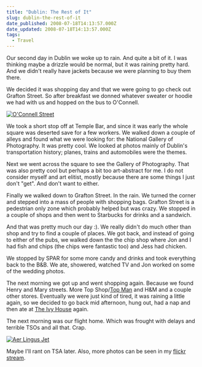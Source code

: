 ```yaml
---
title: "Dublin: The Rest of It"
slug: dublin-the-rest-of-it
date_published: 2008-07-18T14:13:57.000Z
date_updated: 2008-07-18T14:13:57.000Z
tags:
  - Travel
---
```


Our second day in Dublin we woke up to rain. And quite a bit of it. I was thinking maybe a drizzle would be normal, but it was raining pretty hard. And we didn't really have jackets because we were planning to buy them there.

We decided it was shopping day and that we were going to go check out Grafton Street. So after breakfast we donned whatever sweater or hoodie we had with us and hopped on the bus to O'Connell.

[![O'Connell Street](http://farm4.static.flickr.com/3008/2663114462_1916abf5e3.jpg)](http://www.flickr.com/photos/asilentthing/2663114462/)

We took a short stop off at Temple Bar, and since it was early the whole square was deserted save for a few workers. We walked down a couple of alleys and found what we were looking for: the National Gallery of Photography. It was pretty cool. We looked at photos mainly of Dublin's transportation history; planes, trains and automobiles were the themes.

Next we went across the square to see the Gallery of Photography. That was also pretty cool but perhaps a bit too art-abstract for me. I do not consider myself and art elitist, mostly because there are some things I just don't "get". And don't want to either.

Finally we walked down to Grafton Street. In the rain. We turned the corner and stepped into a mass of people with shopping bags. Grafton Street is a pedestrian only zone which probably helped but was crazy. We stopped in a couple of shops and then went to Starbucks for drinks and a sandwich.

And that was pretty much our day :). We really didn't do much other than shop and try to find a couple of places. We got back, and instead of going to either of the pubs, we walked down the the chip shop where Jon and I had fish and chips (the chips were fantastic too) and Jess had chicken.

We stopped by SPAR for some more candy and drinks and took everything back to the B&B. We ate, showered, watched TV and Jon worked on some of the wedding photos.

The next morning we got up and went shopping again. Because we found Henry and Mary streets. More Top Shop/[Top Man](http://topman.com) and H&M and a couple other stores. Eventually we were just kind of tired, it was raining a little again, so we decided to go back mid afternoon, hung out, had a nap and then ate at [The Ivy House](http://www.dublinpubs.ie/Pub.asp?id=334) again.

The next morning was our flight home. Which was frought with delays and terrible TSOs and all that. Crap.

[![Aer Lingus Jet](http://farm4.static.flickr.com/3089/2663124904_c43327e576.jpg)](http://www.flickr.com/photos/asilentthing/2663124904/)

Maybe I'll rant on TSA later. Also, more photos can be seen in my [flickr stream](http://www.flickr.com/photos/asilentthing).
